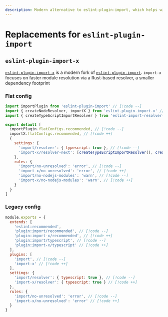 ```yaml
---
description: Modern alternative to eslint-plugin-import, which helps with linting of ES6+ import/export syntax
---
```


# Replacements for `eslint-plugin-import`

## `eslint-plugin-import-x`

[`eslint-plugin-import-x`](https://github.com/un-ts/eslint-plugin-import-x) is a modern fork of [`eslint-plugin-import`](https://github.com/import-js/eslint-plugin-import). `import-x` focuses on faster module resolution via a Rust-based resolver, a smaller dependency footprint

### Flat config

```js
import importPlugin from 'eslint-plugin-import' // [!code --]
import { createNodeResolver, importX } from 'eslint-plugin-import-x' // [!code ++]
import { createTypeScriptImportResolver } from 'eslint-import-resolver-typescript' // [!code ++]

export default [
  importPlugin.flatConfigs.recommended, // [!code --]
  importX.flatConfigs.recommended, // [!code ++]
  {
    settings: {
      'import/resolver': { typescript: true }, // [!code --]
      'import-x/resolver-next': [createTypeScriptImportResolver(), createNodeResolver()], // [!code ++]
    },
    rules: {
      'import/no-unresolved': 'error', // [!code --]
      'import-x/no-unresolved': 'error', // [!code ++]
      'import/no-nodejs-modules': 'warn', // [!code --]
      'import-x/no-nodejs-modules': 'warn', // [!code ++]
    }
  }
]
```

### Legacy config

```js
module.exports = {
  extends: [
    'eslint:recommended',
    'plugin:import/recommended', // [!code --]
    'plugin:import-x/recommended', // [!code ++]
    'plugin:import/typescript', // [!code --]
    'plugin:import-x/typescript' // [!code ++]
  ],
  plugins: [
    'import', // [!code --]
    'import-x' // [!code ++]
  ],
  settings: {
    'import/resolver': { typescript: true }, // [!code --]
    'import-x/resolver': { typescript: true } // [!code ++]
  },
  rules: {
    'import/no-unresolved': 'error', // [!code --]
    'import-x/no-unresolved': 'error' // [!code ++]
  }
}
```
